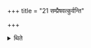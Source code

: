 +++
title = "21 सम्प्रैषवत्कुर्वन्ति"

+++

<details><summary>थिते</summary>

सम्प्रैषवत्कुर्वन्ति २१
</details>

